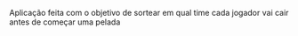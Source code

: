 Aplicação feita com o objetivo de sortear em qual time cada jogador vai cair antes de começar uma pelada
